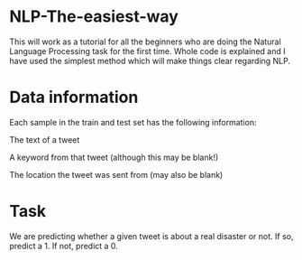 # NLP-The-easiest-way
This will work as a tutorial for all the beginners who are doing the Natural Language Processing task for the first time. Whole code is explained and I have used the simplest method which will make things clear regarding NLP.
# Data information
Each sample in the train and test set has the following information:

The text of a tweet

A keyword from that tweet (although this may be blank!)

The location the tweet was sent from (may also be blank)
# Task
We are predicting whether a given tweet is about a real disaster or not. If so, predict a 1. If not, predict a 0.
